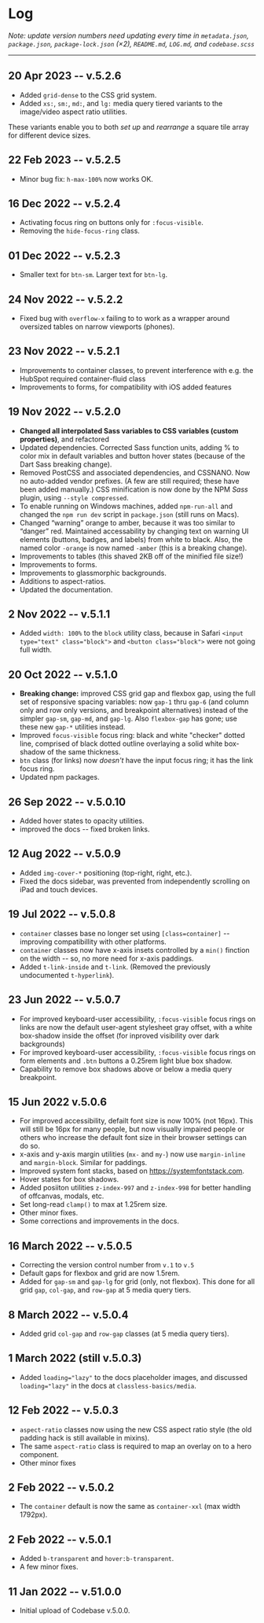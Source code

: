 # Log

_Note: update version numbers need updating every time in `metadata.json`, `package.json`, `package-lock.json` (×2), `README.md`, `LOG.md`, and `codebase.scss`_

***

## 20 Apr 2023 -- v.5.2.6

* Added `grid-dense` to the CSS grid system.
* Added `xs:`, `sm:`, `md:`, and `lg:` media query tiered variants to the image/video aspect ratio utilities.

These variants enable you to both _set up_ and _rearrange_ a square tile array for different device sizes.

## 22 Feb 2023 -- v.5.2.5

* Minor bug fix: `h-max-100%` now works OK. 

## 16 Dec 2022 -- v.5.2.4

* Activating focus ring on buttons only for `:focus-visible`.
* Removing the `hide-focus-ring` class.

## 01 Dec 2022 -- v.5.2.3

* Smaller text for `btn-sm`. Larger text for `btn-lg`.

## 24 Nov 2022 -- v.5.2.2

* Fixed bug with `overflow-x` failing to to work as a wrapper around oversized tables on narrow viewports (phones). 

## 23 Nov 2022 -- v.5.2.1

* Improvements to container classes, to prevent interference with e.g. the HubSpot required container-fluid class
* Improvements to forms, for compatibility with iOS added features

## 19 Nov 2022 -- v.5.2.0

* **Changed all interpolated Sass variables to CSS variables (custom properties)**, and refactored
* Updated dependencies. Corrected Sass function units, adding % to color mix in default variables and button hover states (because of the Dart Sass breaking change).
* Removed PostCSS and associated dependencies, and CSSNANO. Now no auto-added vendor prefixes. (A few are still required; these have been added manually.) CSS minification is now done by the NPM _Sass_ plugin, using `--style compressed`.
* To enable running on Windows machines, added `npm-run-all` and changed the `npm run dev` script in `package.json` (still runs on Macs).
* Changed “warning” orange to amber, because it was too similar to “danger” red. Maintained accessability by changing text on warning UI elements (buttons, badges, and labels) from white to black. Also, the named color `-orange` is now named `-amber` (this is a breaking change).
* Improvements to tables (this shaved 2KB off of the minified file size!)
* Improvements to forms.
* Improvements to glassmorphic backgrounds.
* Additions to aspect-ratios.
* Updated the documentation.

## 2 Nov 2022 -- v.5.1.1

* Added `width: 100%` to the `block` utility class, because in Safari `<input type="text" class="block">` and `<button class="block">` were not going full width.

## 20 Oct 2022 -- v.5.1.0

* **Breaking change:** improved CSS grid gap and flexbox gap, using the full set of responsive spacing variables: now `gap-1` thru `gap-6` (and column only and row only versions, and breakpoint alternatives) instead of the simpler `gap-sm`, `gap-md`, and `gap-lg`. Also `flexbox-gap` has gone; use these new `gap-*` utilities instead.
* Improved `focus-visible` focus ring: black and white "checker" dotted line, comprised of black dotted outline overlaying a solid white box-shadow of the same thickness.
* `btn` class (for links) now _doesn't_ have the input focus ring; it has the link focus ring.
* Updated npm packages.

## 26 Sep 2022 -- v.5.0.10

* Added hover states to opacity utilities.
* improved the docs -- fixed broken links.

## 12 Aug 2022 -- v.5.0.9

* Added `img-cover-*` positioning (top-right, right, etc.).
* Fixed the docs sidebar, was prevented from independently scrolling on iPad and touch devices.

## 19 Jul 2022 -- v.5.0.8

* `container` classes base no longer set using `[class=container]` -- improving compatibillity with other platforms.
* `container` classes now have x-axis insets controlled by a `min()` finction on the width -- so, no more need for x-axis paddings.
* Added `t-link-inside` and `t-link`. (Removed the previously undocumented `t-hyperlink`).

## 23 Jun 2022 -- v.5.0.7

* For improved keyboard-user accessibility, `:focus-visible` focus rings on links are now the default user-agent stylesheet gray offset, with a white box-shadow inside the offset (for inproved visibility over dark backgrounds)
* For improved keyboard-user accessibility, `:focus-visible` focus rings on form elements and `.btn` buttons a 0.25rem light blue box shadow.
* Capability to remove box shadows above or below a media query breakpoint.

## 15 Jun 2022 v.5.0.6

* For improved accessibility, defailt font size is now 100% (not 16px). This will still be 16px for many people, but now visually impaired people or others who increase the default font size in their browser settings can do so.
* x-axis and y-axis margin utilities (`mx-` and `my-`) now use `margin-inline` and `margin-block`. Similar for paddings.
* Improved system font stacks, based on https://systemfontstack.com.
* Hover states for box shadows.
* Added posiiton utilities `z-index-997` and `z-index-998` for better handling of offcanvas, modals, etc.
* Set long-read `clamp()` to max at 1.25rem size.
* Other minor fixes.
* Some corrections and improvements in the docs.

## 16 March 2022 -- v.5.0.5

* Correcting the version control number from `v.1` to `v.5`
* Default gaps for flexbox and grid are now 1.5rem.
* Added for `gap-sm` and `gap-lg` for grid (only, not flexbox). This done for all grid `gap`, `col-gap`, and `row-gap` at 5 media query tiers.

## 8 March 2022 -- v.5.0.4

* Added grid `col-gap` and `row-gap` classes (at 5 media query tiers).

## 1 March 2022 (still v.5.0.3)

* Added `loading="lazy"` to the docs placeholder images, and discussed `loading="lazy"` in the docs at `classless-basics/media`.

## 12 Feb 2022 -- v.5.0.3

* `aspect-ratio` classes now using the new CSS aspect ratio style (the old padding hack is still available in mixins).
* The same `aspect-ratio` class is required to map an overlay on to a hero component.
* Other minor fixes

## 2 Feb 2022 -- v.5.0.2

* The `container` default is now the same as `container-xxl` (max width 1792px).

## 2 Feb 2022 -- v.5.0.1

* Added `b-transparent` and `hover:b-transparent`.
* A few minor fixes.

## 11 Jan 2022 -- v.51.0.0

* Initial upload of Codebase v.5.0.0.